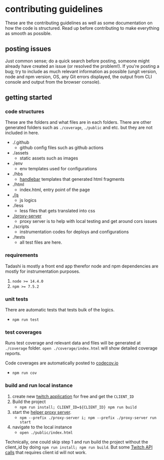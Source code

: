 # contributing guidelines

These are the contributing guidelines as well as some documentation on how the code is structured. Read up before contributing to make everything as smooth as possible.

## posting issues

Just common sense; do a quick search before posting, someone might already have created an issue (or resolved the problem!). If you're posting a bug; try to include as much relevant information as possible (ungit version, node and npm version, OS, any Git errors displayed, the output from CLI console and output from the browser console).

## getting started

### code structures

These are the folders and what files are in each folders.  There are other generated folders such as `./coverage`, `./public` and etc. but they are not included in here.

- ./.github
    - github config files such as github actions
- ./assets
    - static assets such as images
- ./env
    - env templates used for configurations
- ./hbs
    - [handlebar](https://handlebarsjs.com/) templates that generated html fragments
- ./html
    - index.html, entry point of the page
- [./js](./js/README.md)
    - js logics
- ./less
    - less files that gets translated into css
- [./proxy-server](./proxy-server/README.md)
    - proxy server is to help with local testing and get around cors issues
- ./scripts
    - instrumentation codes for deploys and configurations  
- ./tests
    - all test files are here.

### requirements

Tadashi is mostly a front end app therefor node and npm dependencies are mostly for instrumentation purposes.

1. `node >= 14.4.0`
2. `npm >= 7.5.2`

### unit tests

There are automatic tests that tests bulk of the logics.

- `npm run test`

### test coverages

Runs test coverage and relevant data and files will be generated at `./coverage` folder.  `open ./coverage/index.html` will show detailed coverage reports.

Code coverages are automatically posted to [codecov.io](https://codecov.io/gh/jung-kim/tadashi)

- `npm run cov`

### build and run local instance

1. create new [twitch application](https://dev.twitch.tv/console/apps/create) for free and get the `CLIENT_ID`
2. Build the project
    - `npm run install; CLIENT_ID=${CLIENT_ID} npm run build`
3. start the [helper proxy server](./proxy-server/README.md).
    - `npm --prefix ./proxy-server i; npm --prefix ./proxy-server run start` 
4. navigate to the local instance
    - `open ./public/index.html`

Technically, one could skip step 1 and run build the project without the client_id by doing `npm run install; npm run build`.  But some [Twitch API calls](https://dev.twitch.tv/docs/api/reference) that requires client id will not work.

